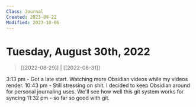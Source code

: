 ```yaml
---
Class: Journal
Created: 2023-09-22
Modified: 2023-10-06
---
```


# Tuesday, August 30th, 2022

> [[2022-08-29]] | [[2022-08-31]]

3:13 pm - Got a late start. Watching more Obsidian videos while my videos render.
10:43 pm - Still stressing on shit. I decided to keep Obsidian around for personal journaling uses. We'll see how well this git system works for syncing
11:32 pm - so far so good with git.
